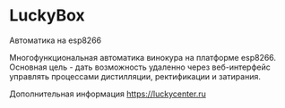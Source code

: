 # LuckyBox
Автоматика на esp8266

Многофункциональная автоматика винокура на платформе esp8266. Основная цель - дать возможность удаленно через веб-интерфейс управлять процессами дистилляции, ректификации и затирания. 

Дополнительная информация https://luckycenter.ru
